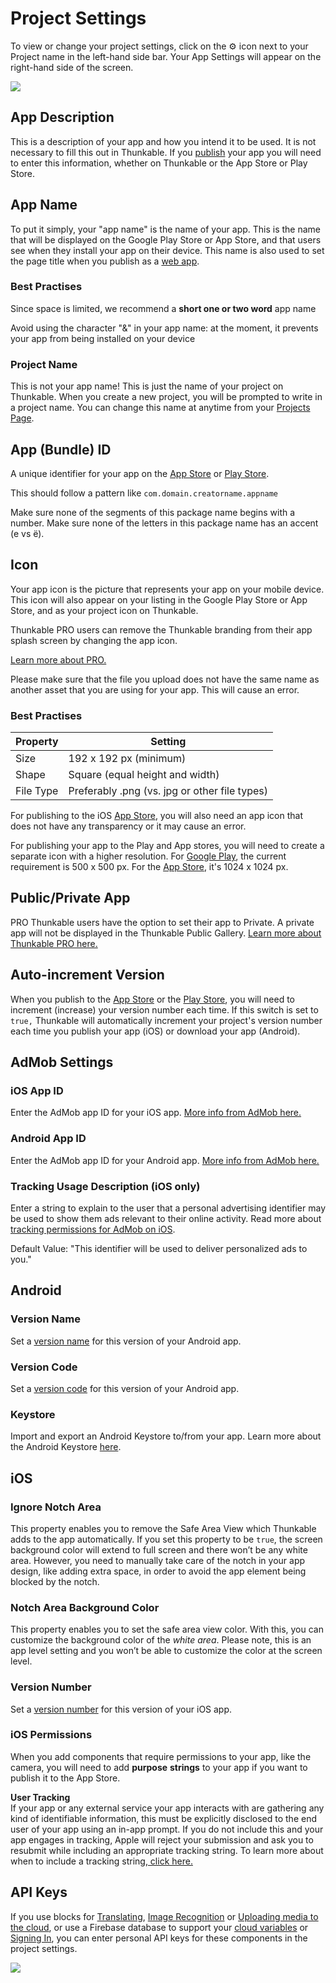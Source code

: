 # Project Settings

To view or change your project settings, click on the ⚙ icon next to your Project name in the left-hand side bar. Your App Settings will appear on the right-hand side of the screen.

![](../.gitbook/assets/snap-app-settings.png)

## App Description <a href="#app-description" id="app-description"></a>

This is a description of your app and how you intend it to be used. It is not necessary to fill this out in Thunkable. If you [publish](https://docs.thunkable.com/v/drag-and-drop/publish) your app you will need to enter this information, whether on Thunkable or the App Store or Play Store.

## App Name <a href="#app-name" id="app-name"></a>

To put it simply, your "app name" is the name of your app. This is the name that will be displayed on the Google Play Store or App Store, and that users see when they install your app on their device. This name is also used to set the page title when you publish as a [web app](https://docs.thunkable.com/v/drag-and-drop/publish-as-a-web-app-pro).

### Best Practises <a href="#best-practises" id="best-practises"></a>

Since space is limited, we recommend a **short one or two word** app name

Avoid using the character "&" in your app name: at the moment, it prevents your app from being installed on your device

### **Project Name**  <a href="#project-name" id="project-name"></a>

This is not your app name! This is just the name of your project on Thunkable. When you create a new project, you will be prompted to write in a project name. You can change this name at anytime from your [Projects Page](settings.md#app-name).

## App (Bundle) ID <a href="#app-bundle-id" id="app-bundle-id"></a>

A unique identifier for your app on the [App Store](https://docs.thunkable.com/v/drag-and-drop/publish-to-app-store-ios#register-an-app-id-on-app-store-connect) or [Play Store](https://docs.thunkable.com/v/drag-and-drop/publish-to-play-store-android#the-package-name).

This should follow a pattern like `com.domain.creatorname.appname`

Make sure none of the segments of this package name begins with a number. ﻿Make sure none of the letters in this package name has an accent (e vs ë).

## Icon <a href="#icon" id="icon"></a>

Your app icon is the picture that represents your app on your mobile device. This icon will also appear on your listing in the Google Play Store or App Store, and as your project icon on Thunkable.

Thunkable PRO users can remove the Thunkable branding from their app splash screen by changing the app icon.

​[Learn more about PRO.](https://thunkable.com/#/pricing)​

Please make sure that the file you upload does not have the same name as another asset that you are using for your app. This will cause an error.

### Best Practises  <a href="#best-practises-1" id="best-practises-1"></a>

| **Property** | Setting                                       |
| ------------ | --------------------------------------------- |
| Size         | 192 x 192 px (minimum)                        |
| Shape        | Square (equal height and width)               |
| File Type    | Preferably .png (vs. jpg or other file types) |

For publishing to the iOS [App Store](https://docs.thunkable.com/v/drag-and-drop/publish-to-app-store-ios#upload-an-icon-and-enter-your-build-number-and-version-number), you will also need an app icon that does not have any transparency or it may cause an error.

For publishing your app to the Play and App stores, you will need to create a separate icon with a higher resolution. For [Google Play](https://developer.android.com/google-play/resources/icon-design-specifications#creating\_assets), the current requirement is 500 x 500 px. For the [App Store](https://developer.apple.com/design/human-interface-guidelines/ios/icons-and-images/app-icon#app-icon-sizes), it's 1024 x 1024 px.

## Public/Private App <a href="#public-private-app" id="public-private-app"></a>

PRO Thunkable users have the option to set their app to Private. A private app will not be displayed in the Thunkable Public Gallery. [Learn more about Thunkable PRO here.](https://thunkable.com/#/pricing)​

## Auto-increment Version <a href="#auto-increment-version" id="auto-increment-version"></a>

When you publish to the [App Store](https://docs.thunkable.com/v/drag-and-drop/publish-to-app-store-ios) or the [Play Store](https://docs.thunkable.com/v/drag-and-drop/publish-to-play-store-android), you will need to increment (increase) your version number each time. If this switch is set to `true,` Thunkable will automatically increment your project's version number each time you publish your app (iOS) or download your app (Android).

## AdMob Settings

### iOS App ID

Enter the AdMob app ID for your iOS app. [More info from AdMob here.](https://support.google.com/admob/answer/7356431?hl=en)

### Android App ID

Enter the AdMob app ID for your Android app. [More info from AdMob here.](https://support.google.com/admob/answer/7356431?hl=en)

### Tracking Usage Description (iOS only)

Enter a string to explain to the user that a personal advertising identifier may be used to show them ads relevant to their online activity. Read more about [tracking permissions for AdMob on iOS](../admob.md#ios-and-admob-permissions).

Default Value: "This identifier will be used to deliver personalized ads to you."

## Android <a href="#android" id="android"></a>

### Version Name <a href="#version-name" id="version-name"></a>

Set a [version name](https://docs.thunkable.com/v/drag-and-drop/publish-to-play-store-android#build-and-version-number) for this version of your Android app.

### Version Code <a href="#version-code" id="version-code"></a>

Set a [version code](https://docs.thunkable.com/v/drag-and-drop/publish-to-play-store-android#build-and-version-number) for this version of your Android app.

### Keystore <a href="#keystore" id="keystore"></a>

Import and export an Android Keystore to/from your app. Learn more about the Android Keystore [here](https://docs.thunkable.com/v/drag-and-drop/publish-to-play-store-android#the-keystore-private-key).

## iOS <a href="#ios" id="ios"></a>

### Ignore Notch Area <a href="#ignore-notch-area" id="ignore-notch-area"></a>

This property enables you to remove the Safe Area View which Thunkable adds to the app automatically. If you set this property to be `true`, the screen background color will extend to full screen and there won’t be any white area. However, you need to manually take care of the notch in your app design, like adding extra space, in order to avoid the app element being blocked by the notch.

### Notch Area Background Color <a href="#notch-area-background-color" id="notch-area-background-color"></a>

This property enables you to set the safe area view color. With this, you can customize the background color of the _white area_. Please note, this is an app level setting and you won’t be able to customize the color at the screen level.

### Version Number <a href="#version-number" id="version-number"></a>

Set a [version number](https://docs.thunkable.com/v/drag-and-drop/publish-to-app-store-ios#set-a-version-number) for this version of your iOS app.

### iOS Permissions <a href="#ios-permissions" id="ios-permissions"></a>

When you add components that require permissions to your app, like the camera, you will need to add **purpose** **strings** to your app if you want to publish it to the App Store.

**User Tracking** \
If your app or any external service your app interacts with are gathering any kind of identifiable information, this must be explicitly disclosed to the end user of your app using an in-app prompt. If you do not include this and your app engages in tracking, Apple will reject your submission and ask you to resubmit while including an appropriate tracking string. To learn more about when to include a tracking string,[ click here.](https://intercom.help/thunkable/en/articles/5945318-nsusertrackingusagedescription-messages)

## API Keys <a href="#api-keys" id="api-keys"></a>

If you use blocks for [Translating](https://docs.thunkable.com/v/drag-and-drop/speech#translation), [Image Recognition](https://docs.thunkable.com/v/drag-and-drop/camera#image-recognition) or [Uploading media to the cloud](https://docs.thunkable.com/v/drag-and-drop/camera#upload-image-to-the-cloud), or use a Firebase database to support your [cloud variables](https://docs.thunkable.com/v/drag-and-drop/variables#cloud-variables) or [Signing In](https://docs.thunkable.com/v/drag-and-drop/sign-in-1), you can enter personal API keys for these components in the project settings.[\
](https://docs.thunkable.com/v/drag-and-drop/projects)

![](https://gblobscdn.gitbook.com/assets%2F-LAn5scXl2uqUJUOqkJo%2F-MNOxXolb0OhtaSW6YDq%2F-MNOyjWyFBpRQ4CVUgmW%2Fcloudinary%20settings.png?alt=media\&token=40db6707-2da2-40a0-87e2-d40f0167cb2e)
